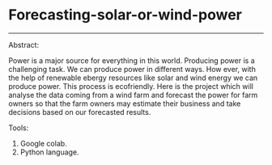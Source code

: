 # Forecasting-solar-or-wind-power
----------------------------------

Abstract:

Power is a major source for everything in this world. Producing power is a challenging task. We can produce power in different ways. 
How ever, with the help of renewable ebergy resources like solar and wind  energy we can produce power. This process is ecofriendly. Here is the project which will analyse the data coming from a wind farm and forecast the power for farm owners so that the farm owners may estimate their business and take decisions based on our forecasted results.

Tools:
1. Google colab.
2. Python language.

